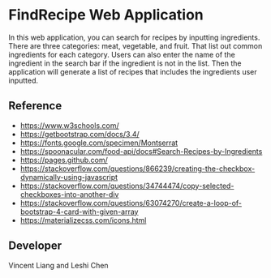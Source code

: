# FindRecipe Web Application

In this web application, you can search for recipes by inputting ingredients.
There are three categories: meat, vegetable, and fruit. That list out common ingredients for each category.
Users can also enter the name of the ingredient in the search bar if the ingredient is not in the list.
Then the application will generate a list of recipes that includes the ingredients user inputted.

## Reference

- https://www.w3schools.com/
- https://getbootstrap.com/docs/3.4/
- https://fonts.google.com/specimen/Montserrat
- https://spoonacular.com/food-api/docs#Search-Recipes-by-Ingredients
- https://pages.github.com/
- https://stackoverflow.com/questions/866239/creating-the-checkbox-dynamically-using-javascript
- https://stackoverflow.com/questions/34744474/copy-selected-checkboxes-into-another-div
- https://stackoverflow.com/questions/63074270/create-a-loop-of-bootstrap-4-card-with-given-array
- https://materializecss.com/icons.html

## Developer

Vincent Liang and Leshi Chen
